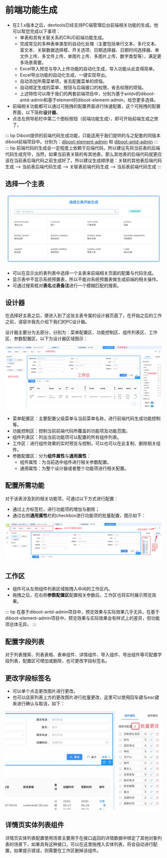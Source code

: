
# 前端功能生成

* 在2.1.x版本之后，devtools已经支持PC端管理后台前端相关功能的生成。他可以帮您完成以下事项：
    * 单表和具有关联关系的CRUD前端功能生成。
    * 完成常见的多种表单类型的自动化处理（主要包括单行文本、多行文本、富文本、关联数据选择框、开关选项、日期选择器、日期时间选择器、单文件上传、多文件上传、单图片上传、多图片上传、数字类型等），满足更多场景需要。
    * Excel导入预览与导入上传功能的自动化生成，导入功能从此变得简单。
    * Excel导出功能的自动化生成，一键实现导出。
    * 自动添加所需菜单项，省去配置菜单的烦恼。
    * 自动绑定生成的菜单、按钮与后端接口的权限，省去权限的烦恼。
    * 上述特性可以用于我们的两套前端项目中，分别为基于antdv的diboot-antd-admin和基于element的diboot-element-admin，给您更多选择。
* 前端相关功能都可以通过可拖拽的配置界面进行快速配置，这个可拖拽的配置界面，以下简称**设计器**。
* 点击左侧导航栏中第二个图标按钮（前端功能生成），即可开始前端生成之旅了。

::: tip
Diboot提供的前端代码生成功能，只能适用于我们提供的与之配套的同版本diboot前端项目中。分别为：[diboot-element-admin](https://github.com/dibo-software/diboot-element-admin/releases) 和  [diboot-antd-admin](https://github.com/dibo-software/diboot-antd-admin/releases)
:::
::: tip
前端代码的生成会一定程度上依赖于后端代码，所以建议先将当前表的后端代码生成完毕，当然，如果当前表关联的有其他表，那么其他表的后端代码就更应该在当前表后端代码之前生成好了。所以建议生成顺序是：关联的其他表后端代码生成 --> 当前表后端代码生成 --> 关联表前端代码生成 --> 当前表前端代码生成
:::

## 选择一个主表

![前端生成主表选择](./images/frontend_table_select.jpg)

* 可以在显示出的表列表中选择一个主表来前端相关页面的配置与代码生成。
* 显示表中不显示系统预置表，所以不能对系统预置表做生成前端的相关操作。
* 可通过搜索框对**表名**或**表备注**进行一个模糊匹配的搜索。

## 设计器

在选择好主表之后，便进入到了这张主表专属的设计器页面了，在开始之后的工作之前，请容许我先介绍下我们的PC设计器。

设计器主要分为五部分，分别为：菜单配置区、功能控制区、组件列表区、工作区、参数配置区，以下为设计器区域图示：

![设计器区域图示](./images/designer_area.jpg)

* 菜单配置区：主要配置父级菜单与当前菜单名称，进行前端代码生成功能控制等。
* 功能控制区：控制当前前端代码所覆盖的功能项及功能范围。
* 组件列表区：列出当前功能项可以配置的所有组件列表。
* 工作区：进行组件效果的实时预览与控制，可以也可以在此复制、删除相关组件。
* 参数配置区：分为**组件属性**与**通用属性**：
    * 组件属性：为当前选中组件进行相关参数配置。
    * 通用属性：为整个设计器或者整个功能项进行相关配置。

## 配置所需功能

对于该表涉及到的相关功能项，可通过以下方式进行配置：

* 通过上方标签栏，进行功能项的增加与删除；
* 通过右侧**通用属性**栏的checkbox进行功能项的批量配置，图示如下：

![功能项配置](./images/designer_permission.jpg)

## 工作区

* 组件可从左侧组件列表区域拖拽入中间的工作区内。
* 拖拽之后，在右侧**参数配置区**配置相关参数后，工作区也将实时展示预览效果。

::: tip
在基于diboot-antd-admin项目中，预览效果与实际效果几乎无异。在基于diboot-element-admin项目中，预览效果与实际效果会有样式上的差异，但功能项总体无异。
:::

## 配置字段列表

对于列表搜索、列表表格、表单组件、详情组件、导入组件、导出组件等可配置字段列表，配置区可增加或删除，也可更改字段标签名。

## 更改字段标签名

* 可以单个点击更改图片进行更改。
* 也可以店家列表上方的更改图片进行批量更改，这里可以使用回车键与esc键来进行确认与取消，如下：

![批量更改字段名](./images/designer_batch_update_fieldname.jpg)

## 详情页实体列表组件

详情页实体列表配置使用场景主要用于在接口返回的详情数据中绑定了其他对象列表的场景下，如果具有这种接口，可以在这里拖拽入实体列表，将会自动进行配置，如果提示错误，则需要在工作区删掉该组件。




 